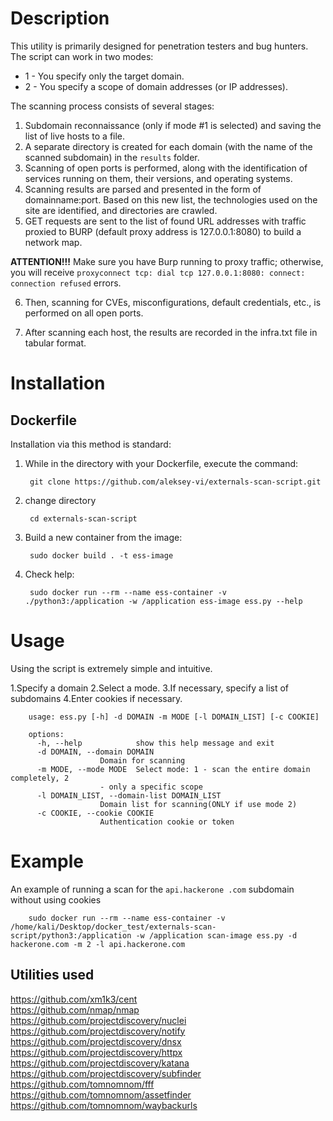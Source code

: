 # Description
This utility is primarily designed for penetration testers and bug hunters. The script can work in two modes:
- 1 - You specify only the target domain.
- 2 - You specify a scope of domain addresses (or IP addresses).

The scanning process consists of several stages:
1. Subdomain reconnaissance (only if mode #1 is selected) and saving the list of live hosts to a file.
2. A separate directory is created for each domain (with the name of the scanned subdomain) in the `results` folder.
3. Scanning of open ports is performed, along with the identification of services running on them, their versions, and operating systems.
4. Scanning results are parsed and presented in the form of domainname:port. Based on this new list, the technologies used on the site are identified, and directories are crawled.
5. GET requests are sent to the list of found URL addresses with traffic proxied to BURP (default proxy address is 127.0.0.1:8080) to build a network map.

**ATTENTION!!!**
Make sure you have Burp running to proxy traffic; otherwise, you will receive `proxyconnect tcp: dial tcp 127.0.0.1:8080: connect: connection refused` errors.

6. Then, scanning for CVEs, misconfigurations, default credentials, etc., is performed on all open ports.

7. After scanning each host, the results are recorded in the infra.txt file in tabular format.

# Installation

## Dockerfile

Installation via this method is standard:

1. While in the directory with your Dockerfile, execute the command:

        git clone https://github.com/aleksey-vi/externals-scan-script.git
   
3. change directory

        cd externals-scan-script

4. Build a new container from the image:

        sudo docker build . -t ess-image

5. Check help:

        sudo docker run --rm --name ess-container -v ./python3:/application -w /application ess-image ess.py --help


# Usage

Using the script is extremely simple and intuitive.

1.Specify a domain
2.Select a mode.
3.If necessary, specify a list of subdomains
4.Enter cookies if necessary.

        usage: ess.py [-h] -d DOMAIN -m MODE [-l DOMAIN_LIST] [-c COOKIE]

        options:
          -h, --help            show this help message and exit
          -d DOMAIN, --domain DOMAIN
                        Domain for scanning
          -m MODE, --mode MODE  Select mode: 1 - scan the entire domain completely, 2
                        - only a specific scope
          -l DOMAIN_LIST, --domain-list DOMAIN_LIST
                        Domain list for scanning(ONLY if use mode 2)
          -c COOKIE, --cookie COOKIE
                        Authentication cookie or token


# Example

An example of running a scan for the `api.hackerone .com` subdomain without using cookies

        sudo docker run --rm --name ess-container -v /home/kali/Desktop/docker_test/externals-scan-script/python3:/application -w /application scan-image ess.py -d hackerone.com -m 2 -l api.hackerone.com


## Utilities used

https://github.com/xm1k3/cent<br>
https://github.com/nmap/nmap<br>
https://github.com/projectdiscovery/nuclei<br>
https://github.com/projectdiscovery/notify<br>
https://github.com/projectdiscovery/dnsx<br>
https://github.com/projectdiscovery/httpx<br>
https://github.com/projectdiscovery/katana<br>
https://github.com/projectdiscovery/subfinder<br>
https://github.com/tomnomnom/fff<br>
https://github.com/tomnomnom/assetfinder<br>
https://github.com/tomnomnom/waybackurls<br>
